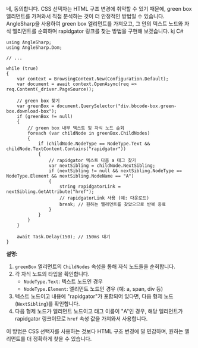 네, 동의합니다. CSS 선택자는 HTML 구조 변경에 취약할 수 있기 때문에, green box 엘리먼트를 가져와서 직접 분석하는 것이 더 안정적인 방법일 수 있습니다. AngleSharp을 사용하여 green box 엘리먼트를 가져오고, 그 안의 텍스트 노드와 자식 엘리먼트를 순회하며 rapidgator 링크를 찾는 방법을 구현해 보겠습니다.
kj
C#

```
using AngleSharp;
using AngleSharp.Dom;

// ...

while (true)
{
    var context = BrowsingContext.New(Configuration.Default);
    var document = await context.OpenAsync(req => req.Content(_driver.PageSource));

    // green box 찾기
    var greenBox = document.QuerySelector("div.bbcode-box.green-box.download-box");
    if (greenBox != null)
    {
        // green box 내부 텍스트 및 자식 노드 순회
        foreach (var childNode in greenBox.ChildNodes)
        {
            if (childNode.NodeType == NodeType.Text && childNode.TextContent.Contains("rapidgator"))
            {
                // rapidgator 텍스트 다음 a 태그 찾기
                var nextSibling = childNode.NextSibling;
                if (nextSibling != null && nextSibling.NodeType == NodeType.Element && nextSibling.NodeName == "A")
                {
                    string rapidgatorLink = nextSibling.GetAttribute("href");
                    // rapidgatorLink 사용 (예: 다운로드)
                    break; // 원하는 엘리먼트를 찾았으므로 반복 종료
                }
            }
        }
    }

    await Task.Delay(150); // 150ms 대기
}
```

**설명:**

1. `greenBox` 엘리먼트의 `ChildNodes` 속성을 통해 자식 노드들을 순회합니다.
2. 각 자식 노드의 타입을 확인합니다.
    - `NodeType.Text`: 텍스트 노드인 경우
    - `NodeType.Element`: 엘리먼트 노드인 경우 (예: a, span, div 등)
3. 텍스트 노드이고 내용에 "rapidgator"가 포함되어 있다면, 다음 형제 노드(`NextSibling`)를 확인합니다.
4. 다음 형제 노드가 엘리먼트 노드이고 태그 이름이 "A"인 경우, 해당 엘리먼트가 rapidgator 링크이므로 `href` 속성 값을 가져와서 사용합니다.

이 방법은 CSS 선택자를 사용하는 것보다 HTML 구조 변경에 덜 민감하며, 원하는 엘리먼트를 더 정확하게 찾을 수 있습니다.